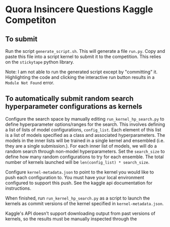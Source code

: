 # Quora Insincere Questions Kaggle Competiton

## To submit

Run the script `generate_script.sh`. This will generate a file `run.py`. Copy and paste this file into a script kernel 
to submit it to the competition. This relies on the `stickytape` python library.

Note: I am not able to run the generated script except by "committing" it. Highlighting the 
code and clicking the interactive run button results in a `Module Not Found` error.

## To automatically submit random search hyperparameter configurations as kernels

Configure the search space by manually editing `run_kernel_hp_search.py` to define
hyperparameter options/ranges for the search. This involves defining a list of lists 
of model configurations, `config_list`. Each element of this list is a list of models 
specified as a class and associated hyperparameters. The models in the inner lists will be 
trained in a single kernel and ensembled (i.e. they are a single submission.). For each 
inner list of models, we will do a random search through non-model hyperparameters.
Set the `search_size` to define how many 
random configurations to try for each ensemble. The total number of kernels launched 
will be `len(config_list) * search_size`.

Configure `kernel-metadata.json` to point to the kernel you would like to push each 
configuration to. You must have your local environment configured to support this push. 
See the kaggle api documentation for instructions.

When finished, run `run_kernel_hp_search.py` as a script to launch the kernels as 
commit versions of the kernel specified in `kernel-metadata.json`.

Kaggle's API doesn't support downloading output from past versions of kernels, so 
the results must be manually inspected through the 